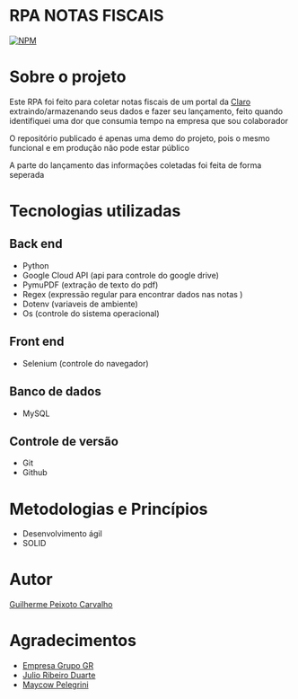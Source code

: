 # RPA NOTAS FISCAIS
[![NPM](https://img.shields.io/npm/l/react)](https://github.com/Guilhermepxt04/RPA_NF/blob/main/LICENSE) 

# Sobre o projeto

Este RPA foi feito para coletar notas fiscais de um portal da [Claro](https://contaonline.claro.com.br/webbow/login/initPJ_oqe.do) 
extraindo/armazenando seus dados e fazer seu lançamento, feito quando identifiquei uma dor que consumia tempo na empresa que sou colaborador

O repositório publicado é apenas uma demo do projeto, pois o mesmo funcional e em produção não pode estar público 

A parte do lançamento das informações coletadas foi feita de forma seperada 

# Tecnologias utilizadas
## Back end
- Python
- Google Cloud API (api para controle do google drive)
- PymuPDF (extração de texto do pdf)
- Regex (expressão regular para encontrar dados nas notas )
- Dotenv (variaveis de ambiente)
- Os (controle do sistema operacional)
## Front end
- Selenium (controle do navegador)
## Banco de dados
- MySQL

## Controle de versão
- Git
- Github

# Metodologias e Princípios
- Desenvolvimento ágil
- SOLID


# Autor

[Guilherme Peixoto Carvalho](https://www.linkedin.com/in/guilherme-peixoto-dev/)

# Agradecimentos 
- [Empresa Grupo GR](https://www.linkedin.com/company/grupo-gr/mycompany/)
- [Julio Ribeiro Duarte](https://www.linkedin.com/in/julio-ribeiro-duarte/)
- [Maycow Pelegrini](https://www.linkedin.com/in/maycow-pelegrini/)


